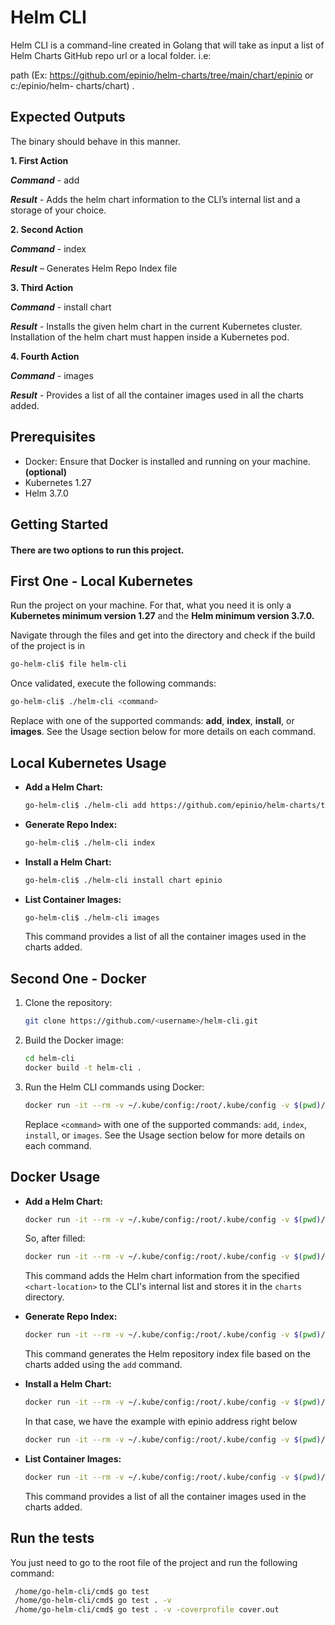 # Helm CLI

Helm CLI is a command-line created in Golang  that will take as input a list of Helm Charts GitHub repo url or a local folder. i.e:

path (Ex: https://github.com/epinio/helm-charts/tree/main/chart/epinio or c:/epinio/helm-
charts/chart) .

## Expected Outputs

The binary should behave in this manner.

**1. First Action**

***Command*** - <binary> add <chart-location>

***Result*** - Adds the helm chart information to the CLI’s internal list and a storage of your choice.

**2. Second Action**

***Command*** - <binary> index

***Result*** – Generates Helm Repo Index file

**3. Third Action**

***Command*** - <binary> install chart <chart-name>

***Result*** - Installs the given helm chart in the current Kubernetes cluster. Installation of the helm chart
must happen inside a Kubernetes pod.

**4. Fourth Action**

***Command*** - <binary> images

***Result*** - Provides a list of all the container images used in all the charts added.

## Prerequisites

- Docker: Ensure that Docker is installed and running on your machine. **(optional)**
- Kubernetes 1.27
- Helm 3.7.0

## Getting Started

#### There are two options to run this project.

## First One - Local Kubernetes

Run the project on your machine. For that, what you need it is only a **Kubernetes minimum version 1.27** and the **Helm minimum version 3.7.0.**

Navigate through the files and get into the directory and check if the build of the project is in 

```bash
go-helm-cli$ file helm-cli 
```
Once validated, execute the following commands:

```bash
go-helm-cli$ ./helm-cli <command>
```

Replace <command> with one of the supported commands: **add**, **index**, **install**, or **images**. See the Usage section below for more details on each command.


## Local Kubernetes Usage 

- **Add a Helm Chart:**

  ```bash
  go-helm-cli$ ./helm-cli add https://github.com/epinio/helm-charts/tree/main/chart/epinio
  ```

- **Generate Repo Index:**

  ```bash
  go-helm-cli$ ./helm-cli index
  ```

- **Install a Helm Chart:**

    ```bash
    go-helm-cli$ ./helm-cli install chart epinio
    ```

- **List Container Images:**

    ```bash
    go-helm-cli$ ./helm-cli images
    ```

  This command provides a list of all the container images used in the charts added.

## Second One - Docker

1. Clone the repository:

   ```bash
   git clone https://github.com/<username>/helm-cli.git
   ```

2. Build the Docker image:

   ```bash
   cd helm-cli
   docker build -t helm-cli .
   ```

3. Run the Helm CLI commands using Docker:

   ```bash
   docker run -it --rm -v ~/.kube/config:/root/.kube/config -v $(pwd)/charts:/app/charts helm-cli <command>
   ```

   Replace `<command>` with one of the supported commands: `add`, `index`, `install`, or `images`. See the Usage section below for more details on each command.

## Docker Usage

- **Add a Helm Chart:**

  ```bash
  docker run -it --rm -v ~/.kube/config:/root/.kube/config -v $(pwd)/charts:/app/charts helm-cli add <chart-location>
  ```
  So, after filled:

  ```bash
  docker run -it --rm -v ~/.kube/config:/root/.kube/config -v $(pwd)/charts:/app/charts helm-cli add https://github.com/epinio/helm-charts/tree/main/chart/epinio
  ```

  This command adds the Helm chart information from the specified `<chart-location>` to the CLI's internal list and stores it in the `charts` directory.

- **Generate Repo Index:**

  ```bash
  docker run -it --rm -v ~/.kube/config:/root/.kube/config -v $(pwd)/charts:/app/charts helm-cli index
  ```

  This command generates the Helm repository index file based on the charts added using the `add` command.

- **Install a Helm Chart:**

  ```bash
  docker run -it --rm -v ~/.kube/config:/root/.kube/config -v $(pwd)/charts:/app/charts helm-cli install chart <chart-name>
  ```

  In that case, we have the example with epinio address right below

  ```bash
  docker run -it --rm -v ~/.kube/config:/root/.kube/config -v $(pwd)/charts:/app/charts helm-cli install chart epinio
  ```

- **List Container Images:**

  ```bash
  docker run -it --rm -v ~/.kube/config:/root/.kube/config -v $(pwd)/charts:/app/charts helm-cli images
  ```

  This command provides a list of all the container images used in the charts added.

## Run the tests

You just need to go to the root file of the project and run the following command:

  ```bash
   /home/go-helm-cli/cmd$ go test
   /home/go-helm-cli/cmd$ go test . -v 
   /home/go-helm-cli/cmd$ go test . -v -coverprofile cover.out
  ```
